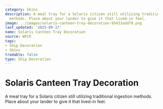 ```yaml
---
category: Skins
description: A meal tray for a Solaris citizen still utilizing traditional ingestion
  methods. Place about your lander to give it that lived-in feel.
image: ../images/solaris-canteen-tray-decoration-95431add79.png
last_updated: '2025-09-17'
name: Solaris Canteen Tray Decoration
source: WFCD
tags:
- Ship Decoration
- Skins
tradable: false
type: Ship Decoration
---
```


# Solaris Canteen Tray Decoration

A meal tray for a Solaris citizen still utilizing traditional ingestion methods. Place about your lander to give it that lived-in feel.

